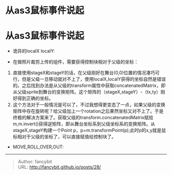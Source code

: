 # 从as3鼠标事件说起

<div class="header"><h1 class="single-title animate__animated animate__pulse animate__faster">从as3鼠标事件说起</h1></div>

<div class="content" id="content"><p></p><ul><li>诡异的localX localY:&nbsp;</li></ul><p></p><!-- raw HTML omitted --><ul><li>在做照片裁剪上传的组件，需要获得控制块相对于父级的坐标：</li></ul><p></p><ol><li>直接使用stageX和stageY的话，在父级刚好在舞台(0,0)位置的情况凑巧可行，但是父级一旦移动就对不上了，使用localX,localY获得的坐标自然是错误的。之后找到办法是从父级的transform属性中获取concatenatedMatrix，即从父级sprite到舞台的变换矩阵。这个矩阵的（stageX,stageY）-（tx,ty）刚好得到正确的坐标。</li><li>这个方法对于一般情况是可以了，不过我想得更变态了一点，如果父级的变换矩阵中存在旋转呢？给父级加上一个rotation之后果然坐标又对不上了。于是终极的解决方案来了。获取父级的transform.concatenatedMatrix赋给m,m.invert()获得逆矩阵，即从舞台坐标系到父级坐标系的变换矩阵。从stageX,stageY构建一个Point p，p=m.transformPoint(p);此时p的x,y就是鼠标相对于父级的坐标了，可以直接赋值给控制块了。</li></ol><p></p><p></p><ul><li>MOVE,ROLL,OVER,OUT:</li></ul><p></p><!-- raw HTML omitted --><!-- raw HTML omitted --><!-- raw HTML omitted --><!-- raw HTML omitted --><p></p><!-- raw HTML omitted --></div>



---

> Author: fancybit  
> URL: http://fancybit.github.io/posts/28/  

